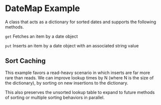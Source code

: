 # DateMap Example

A class that acts as a dictionary for sorted dates and supports the following methods.

`get` Fetches an item by a date object

`put` Inserts an item by a date object with an associated string value

## Sort Caching

This example favors a read-heavy scenario in which inserts are far more rare than reads. We can improve lookup times by N (where N is the size of the dictionary), by sorting on new insertions to the dictionary.

This also preserves the unsorted lookup table to expand to future methods of sorting or multiple sorting behaviors in parallel.

